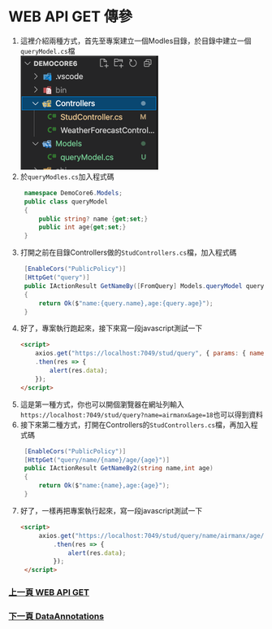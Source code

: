# WEB API GET 傳參
1. 這裡介紹兩種方式，首先至專案建立一個Modles目錄，於目錄中建立一個`queryModel.cs`檔  
![models](../images/b49d97bb-ff34-46b3-826d-891ea8aa8029.png)  
2. 於`queryModles.cs`加入程式碼  
   ```csharp
    namespace DemoCore6.Models;
    public class queryModel
    {
        public string? name {get;set;}
        public int age{get;set;}
    }
   ```  
3. 打開之前在目錄Controllers做的`StudControllers.cs`檔，加入程式碼  
   ```csharp
    [EnableCors("PublicPolicy")]
    [HttpGet("query")]
    public IActionResult GetNameBy([FromQuery] Models.queryModel query)
    {
        return Ok($"name:{query.name},age:{query.age}");
    }
   ```  
4. 好了，專案執行跑起來，接下來寫一段javascript測試一下  
    ```html
    <script>
        axios.get("https://localhost:7049/stud/query", { params: { name: 'airmanx', age: 18 } })
        .then(res => {
            alert(res.data);
        });
    </script>
    ```  
5. 這是第一種方式，你也可以開個瀏覽器在網址列輸入`https://localhost:7049/stud/query?name=airmanx&age=18`也可以得到資料  
6. 接下來第二種方式，打開在Controllers的`StudControllers.cs`檔，再加入程式碼  
   ```csharp
    [EnableCors("PublicPolicy")]
    [HttpGet("query/name/{name}/age/{age}")]
    public IActionResult GetNameBy2(string name,int age)
    {
        return Ok($"name:{name},age:{age}");
    }
   ```  
7. 好了，一樣再把專案執行起來，寫一段javascript測試一下  
   ```html
   <script>
        axios.get("https://localhost:7049/stud/query/name/airmanx/age/18")
            .then(res => {
                alert(res.data);
            });
    </script>
   ```  

### [上一頁 WEB API GET](get.md)  
### [下一頁 DataAnnotations](dataAnnotations.md)



